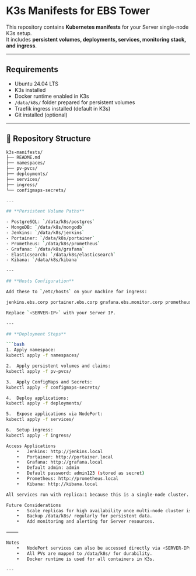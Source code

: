 # K3s Manifests for EBS Tower

This repository contains **Kubernetes manifests** for your Server single-node K3s setup.  
It includes **persistent volumes, deployments, services, monitoring stack, and ingress**.

---

## **Requirements**

- Ubuntu 24.04 LTS
- K3s installed
- Docker runtime enabled in K3s
- `/data/k8s/` folder prepared for persistent volumes
- Traefik ingress installed (default in K3s)
- Git installed (optional)

---

##  📁  **Repository Structure**

```bash
k3s-manifests/
├── README.md
├── namespaces/
├── pv-pvcs/
├── deployments/
├── services/
├── ingress/
└── configmaps-secrets/

---

## **Persistent Volume Paths**

- PostgreSQL: `/data/k8s/postgres`
- MongoDB: `/data/k8s/mongodb`
- Jenkins: `/data/k8s/jenkins`
- Portainer: `/data/k8s/portainer`
- Prometheus: `/data/k8s/prometheus`
- Grafana: `/data/k8s/grafana`
- Elasticsearch: `/data/k8s/elasticsearch`
- Kibana: `/data/k8s/kibana`

---

## **Hosts Configuration**

Add these to `/etc/hosts` on your machine for ingress:

jenkins.ebs.corp portainer.ebs.corp grafana.ebs.monitor.corp prometheus.ebs.monitor.corp kibana.ebs.monitor.corp

Replace `<SERVER-IP>` with your Server IP.

---

## **Deployment Steps**

```bash
1. Apply namespace:
kubectl apply -f namespaces/

2.	Apply persistent volumes and claims:
kubectl apply -f pv-pvcs/

3.	Apply ConfigMaps and Secrets:
kubectl apply -f configmaps-secrets/

4.	Deploy applications:
kubectl apply -f deployments/

5.	Expose applications via NodePort:
kubectl apply -f services/

6.	Setup ingress:
kubectl apply -f ingress/

Access Applications
	•	Jenkins: http://jenkins.local
	•	Portainer: http://portainer.local
	•	Grafana: http://grafana.local
	•	Default admin: admin
	•	Default password: admin123 (stored as secret)
	•	Prometheus: http://prometheus.local
	•	Kibana: http://kibana.local

All services run with replica:1 because this is a single-node cluster. Scale replicas safely after adding more nodes.

Future Considerations
	•	Scale replicas for high availability once multi-node cluster is ready.
	•	Backup /data/k8s/ regularly for persistent data.
	•	Add monitoring and alerting for Server resources.

⸻

Notes
	•	NodePort services can also be accessed directly via <SERVER-IP>:<nodePort>.
	•	All PVs are mapped to /data/k8s/ for durability.
	•	Docker runtime is used for all containers in K3s.

---